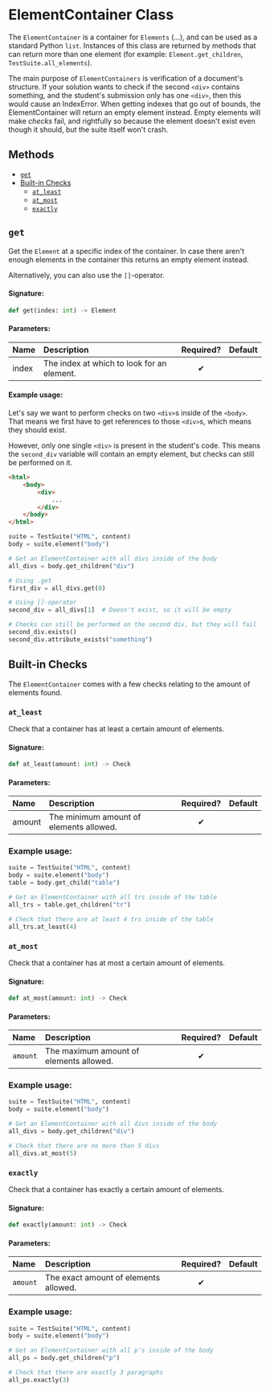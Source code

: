 # ElementContainer Class

The `ElementContainer` is a container for `Elements` (...), and can be used as a standard Python `list`. Instances of this class are returned by methods that can return more than one element (for example: `Element.get_children`, `TestSuite.all_elements`).

The main purpose of `ElementContainers` is verification of a document's structure. If your solution wants to check if the second `<div>` contains something, and the student's submission only has one `<div>`, then this would cause an IndexError. When getting indexes that go out of bounds, the ElementContainer will return an empty element instead. Empty elements will make *checks* fail, and rightfully so because the element doesn't exist even though it should, but the suite itself won't crash.

## Methods
- [`get`](#get)
- [Built-in Checks](#built-in-checks)
  - [`at_least`](#at_least)
  - [`at_most`](#at_most)
  - [`exactly`](#exactly)

## `get`

Get the `Element` at a specific index of the container. In case there aren't enough elements in the container this returns an empty element instead.

Alternatively, you can also use the `[]`-operator.

#### Signature:
```python
def get(index: int) -> Element
```

#### Parameters:

| Name  | Description                                | Required? | Default |
:------|:------------|:--------:|:--------|
| index | The index at which to look for an element. |     ✔     |         |

#### Example usage:
Let's say we want to perform checks on two `<div>`s inside of the `<body>`. That means we first have to get references to those `<div>`s, which means they should exist.

However, only one single `<div>` is present in the student's code. This means the `second_div` variable will contain an empty element, but checks can still be performed on it.

```html
<html>
    <body>
        <div>
            ...   
        </div>
    </body>
</html>
```
```python
suite = TestSuite("HTML", content)
body = suite.element("body")

# Get an ElementContainer with all divs inside of the body
all_divs = body.get_children("div")

# Using .get
first_div = all_divs.get(0)

# Using []-operator
second_div = all_divs[1]  # Doesn't exist, so it will be empty

# Checks can still be performed on the second div, but they will fail
second_div.exists()
second_div.attribute_exists("something")
```

## Built-in Checks

The `ElementContainer` comes with a few checks relating to the amount of elements found.

### `at_least`

Check that a container has at least a certain amount of elements.

#### Signature:
```python
def at_least(amount: int) -> Check
```

#### Parameters:

| Name   | Description                             | Required? | Default |
:------|:------------|:--------:|:--------|
| amount | The minimum amount of elements allowed. |     ✔     |         |

### Example usage:
```python
suite = TestSuite("HTML", content)
body = suite.element("body")
table = body.get_child("table")

# Get an ElementContainer with all trs inside of the table
all_trs = table.get_children("tr")

# Check that there are at least 4 trs inside of the table
all_trs.at_least(4)
```

### `at_most`

Check that a container has at most a certain amount of elements.

#### Signature:
```python
def at_most(amount: int) -> Check
```

#### Parameters:

| Name     | Description                             | Required? | Default |
:------|:------------|:--------:|:--------|
| `amount` | The maximum amount of elements allowed. |     ✔     |         |

### Example usage:
```python
suite = TestSuite("HTML", content)
body = suite.element("body")

# Get an ElementContainer with all divs inside of the body
all_divs = body.get_children("div")

# Check that there are no more than 5 divs
all_divs.at_most(5)
```

### `exactly`

Check that a container has exactly a certain amount of elements.

#### Signature:
```python
def exactly(amount: int) -> Check
```

#### Parameters:

| Name     | Description                           | Required? | Default |
:------|:------------|:--------:|:--------|
| `amount` | The exact amount of elements allowed. |     ✔     |         |

### Example usage:
```python
suite = TestSuite("HTML", content)
body = suite.element("body")

# Get an ElementContainer with all p's inside of the body
all_ps = body.get_children("p")

# Check that there are exactly 3 paragraphs
all_ps.exactly(3)
```
